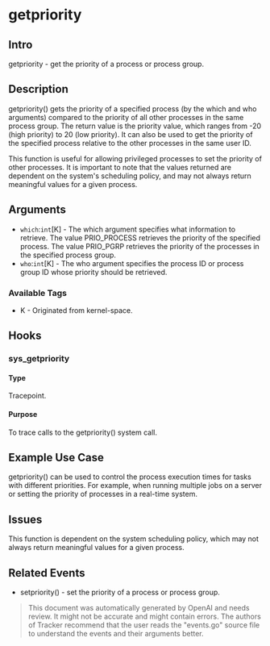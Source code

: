 
# getpriority

## Intro
getpriority - get the priority of a process or process group.

## Description
getpriority() gets the priority of a specified process (by the which and who arguments) compared to the priority of all other processes in the same process group. The return value is the priority value, which ranges from -20 (high priority) to 20 (low priority). It can also be used to get the priority of the specified process relative to the other processes in the same user ID.

This function is useful for allowing privileged processes to set the priority of other processes. It is important to note that the values returned are dependent on the system's scheduling policy, and may not always return meaningful values for a given process.

## Arguments
* `which`:`int`[K] - The which argument specifies what information to retrieve. The value PRIO_PROCESS retrieves the priority of the specified process. The value PRIO_PGRP retrieves the priority of the processes in the specified process group.
* `who`:`int`[K] - The who argument specifies the process ID or process group ID whose priority should be retrieved.

### Available Tags
* K - Originated from kernel-space.

## Hooks
### sys_getpriority
#### Type
Tracepoint.
#### Purpose
To trace calls to the getpriority() system call.

## Example Use Case
getpriority() can be used to control the process execution times for tasks with different priorities. For example, when running multiple jobs on a server or setting the priority of processes in a real-time system.

## Issues
This function is dependent on the system scheduling policy, which may not always return meaningful values for a given process.

## Related Events
* setpriority() - set the priority of a process or process group.

> This document was automatically generated by OpenAI and needs review. It might
> not be accurate and might contain errors. The authors of Tracker recommend that
> the user reads the "events.go" source file to understand the events and their
> arguments better.
